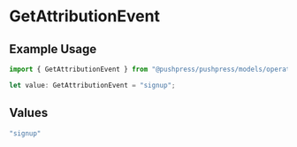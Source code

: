 # GetAttributionEvent

## Example Usage

```typescript
import { GetAttributionEvent } from "@pushpress/pushpress/models/operations";

let value: GetAttributionEvent = "signup";
```

## Values

```typescript
"signup"
```